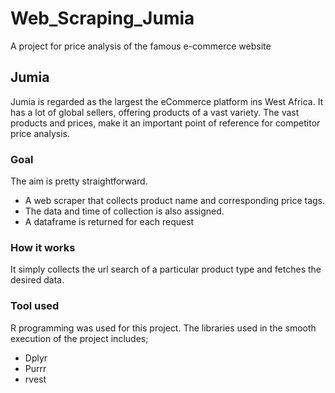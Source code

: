 # Web_Scraping_Jumia
A project for price analysis of the famous e-commerce website


## Jumia
Jumia is regarded as the largest the eCommerce platform ins West Africa. It has a lot of global sellers, offering products of a vast variety. 
The vast products and prices, make it an important point of reference for competitor price analysis. 

### Goal
The aim is pretty straightforward. 
- A web scraper that collects product name and corresponding price tags.
- The data and time of collection is also assigned.
- A dataframe is returned for each request

### How it works
It simply collects the url search of a particular product type and fetches the desired data.

### Tool used
R programming was used for this project. The libraries used in the smooth execution of the project includes;
- Dplyr
- Purrr
- rvest

